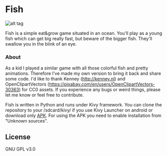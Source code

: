 # Fish
![alt tag](https://raw.github.com/KeyWeeUsr/Fish/master/screen.png)

Fish is a simple eat&grow game situated in an ocean. You'll play as a young fish which can get big really fast, but beware of the bigger fish. They'll swallow you in the blink of an eye.

### About
As a kid I played a similar game with all those colorful fish and pretty animations. Therefore I've made my own version to bring it back and share some code.
I'd like to thank Kenney (http://kenney.nl) and OpenClipartVectors (https://pixabay.com/en/users/OpenClipartVectors-30363) for CC0 assets. If you experience any bugs or weird things, please let me know or feel free to contribute.

Fish is written in Python and runs under Kivy framework.
You can clone the repository to your /sdcard/kivy/ if you use Kivy Launcher on android or download only [APK](https://github.com/KeyWeeUsr/Fish/tree/master/bin). For using the APK you need to enable installation from "Unknown sources".

License
-------
GNU GPL v3.0
